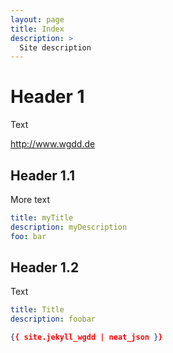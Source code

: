 ```yaml
---
layout: page
title: Index
description: >
  Site description
---
```


# Header 1

Text

<http://www.wgdd.de>

## Header 1.1

More text
 
```YAML
title: myTitle
description: myDescription
foo: bar
```

## Header 1.2

Text

```YAML
title: Title
description: foobar
```

```JSON
{{ site.jekyll_wgdd | neat_json }}
```
